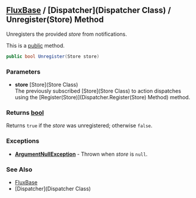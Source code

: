 [FluxBase](index) / [Dispatcher](Dispatcher Class) /  Unregister(Store) Method
------------------------------------------------------------------------------

Unregisters the provided _store_ from notifications.

This is a [public](https://docs.microsoft.com/dotnet/csharp/language-reference/keywords/public) method.

```c#
public bool Unregister(Store store)
```

### Parameters
* __store__ [Store](Store Class)  
The previously subscribed [Store](Store Class) to action dispatches using the [Register(Store)](Dispatcher.Register(Store) Method) method.

### Returns [bool](https://docs.microsoft.com/dotnet/api/system.boolean)
Returns `true` if the _store_ was unregistered; otherwise `false`.

### Exceptions
* __[ArgumentNullException](https://docs.microsoft.com/dotnet/api/system.argumentnullexception)__ - Thrown when _store_ is `null`.

### See Also
* [FluxBase](index)
* [Dispatcher](Dispatcher Class)